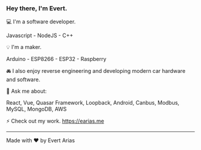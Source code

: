 ### Hey there, I'm Evert. 



:computer: I'm a software developer.

Javascript - NodeJS - C++

💡 I'm a maker.

Arduino - ESP8266 - ESP32 - Raspberry

:oncoming_automobile: I also enjoy reverse engineering and developing modern car hardware and software.



💬 Ask me about:

React, Vue, Quasar Framework, Loopback, Android, Canbus, Modbus, MySQL, MongoDB, AWS

⚡ Check out my work. https://earias.me

-----------------------------------------------------------------------------------



Made with :heart: by Evert Arias

